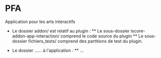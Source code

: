 # PFA
Application pour les arts interactifs

* Le dossier addon/ est relatif au plugin :
  ** Le sous-dossier iscore-addon-app-interaction/ comprend le code source du plugin
  ** Le sous-dossier fichiers_tests/ comprend des partitions de test du plugin.

* Le dossier ...... à l'application :
  ** ...